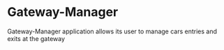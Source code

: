 # Gateway-Manager
Gateway-Manager application allows its user to manage cars entries and exits at the gateway
